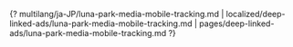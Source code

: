 {? multilang/ja-JP/luna-park-media-mobile-tracking.md | localized/deep-linked-ads/luna-park-media-mobile-tracking.md | pages/deep-linked-ads/luna-park-media-mobile-tracking.md ?}
